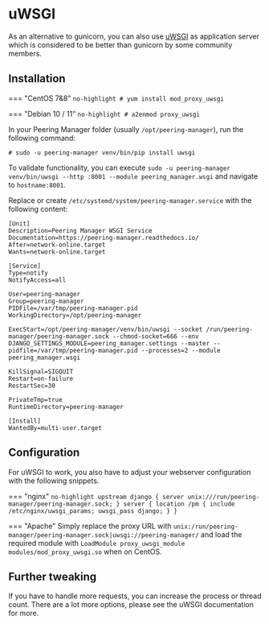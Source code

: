 # uWSGI
As an alternative to gunicorn, you can also use [uWSGI](https://uwsgi-docs.readthedocs.io/)
as application server which is considered to be better than gunicorn by some
community members.

## Installation

=== "CentOS 7&8"
	```no-highlight
	# yum install mod_proxy_uwsgi
	```

=== "Debian 10 / 11"
	```no-highlight
	# a2enmod proxy_uwsgi
	```

In your Peering Manager folder (usually `/opt/peering-manager`), run the
following command:

```no-highlight
# sudo -u peering-manager venv/bin/pip install uwsgi
```

To validate functionality, you can execute `sudo -u peering-manager venv/bin/uwsgi --http :8001 --module peering_manager.wsgi`
and navigate to `hostname:8001`.

Replace or create `/etc/systemd/system/peering-manager.service` with the
following content:

```no-highlight
[Unit]
Description=Peering Manager WSGI Service
Documentation=https://peering-manager.readthedocs.io/
After=network-online.target
Wants=network-online.target

[Service]
Type=notify
NotifyAccess=all

User=peering-manager
Group=peering-manager
PIDFile=/var/tmp/peering-manager.pid
WorkingDirectory=/opt/peering-manager

ExecStart=/opt/peering-manager/venv/bin/uwsgi --socket /run/peering-manager/peering-manager.sock --chmod-socket=666 --env DJANGO_SETTINGS_MODULE=peering_manager.settings --master --pidfile=/var/tmp/peering-manager.pid --processes=2 --module peering_manager.wsgi

KillSignal=SIGQUIT
Restart=on-failure
RestartSec=30

PrivateTmp=true
RuntimeDirectory=peering-manager

[Install]
WantedBy=multi-user.target
```

## Configuration
For uWSGI to work, you also have to adjust your webserver configuration with the following snippets.

=== "nginx"
	```no-highlight
	upstream django {
		server unix:///run/peering-manager/peering-manager.sock;
	}
	server {
		location /pm {
			include /etc/nginx/uwsgi_params;
			uwsgi_pass django;
		}
	}
	```

=== "Apache"
	Simply replace the proxy URL with `unix:/run/peering-manager/peering-manager.sock|uwsgi://peering-manager/`
	and load the required module with `LoadModule proxy_uwsgi_module modules/mod_proxy_uwsgi.so`
	when on CentOS.

## Further tweaking
If you have to handle more requests, you can increase the process or thread count.
There are a lot more options, please see the uWSGI documentation for more.
